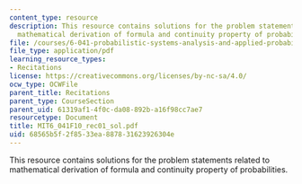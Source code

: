 ```yaml
---
content_type: resource
description: This resource contains solutions for the problem statements related to
  mathematical derivation of formula and continuity property of probabilities.
file: /courses/6-041-probabilistic-systems-analysis-and-applied-probability-fall-2010/68565b5f2f8533ea887831623926304e_MIT6_041F10_rec01_sol.pdf
file_type: application/pdf
learning_resource_types:
- Recitations
license: https://creativecommons.org/licenses/by-nc-sa/4.0/
ocw_type: OCWFile
parent_title: Recitations
parent_type: CourseSection
parent_uid: 61319af1-4f0c-da08-892b-a16f98cc7ae7
resourcetype: Document
title: MIT6_041F10_rec01_sol.pdf
uid: 68565b5f-2f85-33ea-8878-31623926304e
---
```

This resource contains solutions for the problem statements related to mathematical derivation of formula and continuity property of probabilities.